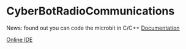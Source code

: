 # CyberBotRadioCommunications

News: found out you can code the microbit in C/C++
[Documentation](https://lancaster-university.github.io/microbit-docs/online-toolchains/)

[Online IDE](http://developer.mbed.org/)